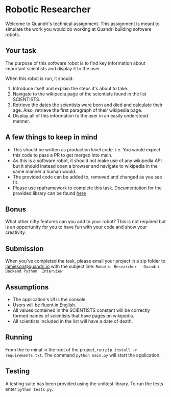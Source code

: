 # Robotic Researcher
Welcome to Quandri's technical assignment. This assignment is meant to simulate the work
you would do working at Quandri building software robots. 

## Your task
The purpose of this software robot is to find key information about important scientists
and display it to the user.

When this robot is run, it should:

1. Introduce itself and explain the steps it's about to take.
2. Navigate to the wikipedia page of the scientists found in the list SCIENTISTS.
3. Retrieve the dates the scientists were born and died and calculate their age. Also, 
    retrieve the first paragraph of their wikipedia page.
4. Display all of this information to the user in an easily understood manner. 

## A few things to keep in mind
- This should be written as production level code. i.e. You would expect this code to
    pass a PR to get merged into main.
- As this is a software robot, it should not make use of any wikipedia API but it should 
    instead open a browser and navigate to wikipedia in the same manner a human would.
- The provided code can be added to, removed and changed as you see fit.
- Please use rpaframework to complete this task. Documentation for the provided 
    library can be found [here](https://rpaframework.org/#)

## Bonus
What other nifty features can you add to your robot? This is not required but is an
opportunity for you to have fun with your code and show your creativity.


## Submission
When you've completed the task, please email your project in a zip folder to 
jamieson@quandri.io with the subject line: `Robotic Researcher - Quandri Backend Python 
Interview`



## Assumptions
* The application's UI is the console.
* Users will be fluent in English.
* All values contained in the SCIENTISTS constant will be correctly formed names of scientists that have pages on wikipedia.
* All scientists included in the list will have a date of death.

## Running
From the terminal in the root of the project, run `pip install -r requirements.txt`.
The command `python main.py` will start the application.

## Testing
A testing suite has been provided using the unittest library. To run the tests enter `python tests.py`.